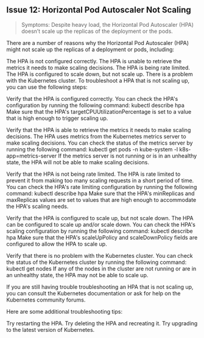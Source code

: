 ## Issue 12: Horizontal Pod Autoscaler Not Scaling
> Symptoms: Despite heavy load, the Horizontal Pod Autoscaler (HPA) doesn’t scale up the replicas of the deployment or the pods.



There are a number of reasons why the Horizontal Pod Autoscaler (HPA) might not scale up the replicas of a deployment or pods, including:

The HPA is not configured correctly.
The HPA is unable to retrieve the metrics it needs to make scaling decisions.
The HPA is being rate limited.
The HPA is configured to scale down, but not scale up.
There is a problem with the Kubernetes cluster.
To troubleshoot a HPA that is not scaling up, you can use the following steps:

Verify that the HPA is configured correctly. You can check the HPA's configuration by running the following command:
kubectl describe hpa <hpa-name>
Make sure that the HPA's targetCPUUtilizationPercentage is set to a value that is high enough to trigger scaling up.

Verify that the HPA is able to retrieve the metrics it needs to make scaling decisions. The HPA uses metrics from the Kubernetes metrics server to make scaling decisions. You can check the status of the metrics server by running the following command:
kubectl get pods -n kube-system -l k8s-app=metrics-server
If the metrics server is not running or is in an unhealthy state, the HPA will not be able to make scaling decisions.

Verify that the HPA is not being rate limited. The HPA is rate limited to prevent it from making too many scaling requests in a short period of time. You can check the HPA's rate limiting configuration by running the following command:
kubectl describe hpa <hpa-name>
Make sure that the HPA's minReplicas and maxReplicas values are set to values that are high enough to accommodate the HPA's scaling needs.

Verify that the HPA is configured to scale up, but not scale down. The HPA can be configured to scale up and/or scale down. You can check the HPA's scaling configuration by running the following command:
kubectl describe hpa <hpa-name>
Make sure that the HPA's scaleUpPolicy and scaleDownPolicy fields are configured to allow the HPA to scale up.

Verify that there is no problem with the Kubernetes cluster. You can check the status of the Kubernetes cluster by running the following command:
kubectl get nodes
If any of the nodes in the cluster are not running or are in an unhealthy state, the HPA may not be able to scale up.

If you are still having trouble troubleshooting an HPA that is not scaling up, you can consult the Kubernetes documentation or ask for help on the Kubernetes community forums.

Here are some additional troubleshooting tips:

Try restarting the HPA.
Try deleting the HPA and recreating it.
Try upgrading to the latest version of Kubernetes.